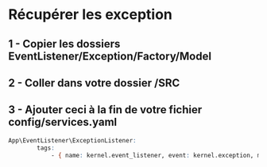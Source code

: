 # Récupérer les exception


## 1 - Copier les dossiers EventListener/Exception/Factory/Model

## 2 - Coller dans votre dossier /SRC

## 3 - Ajouter ceci à la fin de votre fichier config/services.yaml


```abc
App\EventListener\ExceptionListener:
        tags:
            - { name: kernel.event_listener, event: kernel.exception, method: onKernelException }
```
